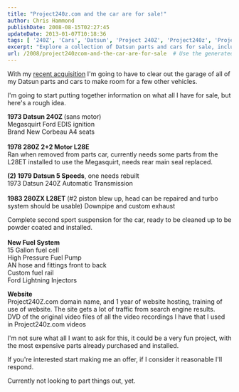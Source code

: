 ```yaml
---
title: "Project240z.com and the car are for sale!"
author: Chris Hammond
publishDate: 2008-08-15T02:27:45
updateDate: 2013-01-07T10:18:36
tags: [ '240Z', 'Cars', 'Datsun', 'Project 240Z', 'Project240z', 'Project240Zcom', 'Video', 'Videos' ]
excerpt: "Explore a collection of Datsun parts and cars for sale, including a 1973 240Z, 1978 280Z, transmission, fuel system upgrades, and more. Dive into Project240Z.com and secure your dream purchase."
url: /2008/project240zcom-and-the-car-are-for-sale  # Use the generated URL with year
---
```

<p>With my <a href="https://www.corvettez06.org">recent acquisition</a> I'm going to have to clear out the garage of all of my Datsun parts and cars to make room for a few other vehicles.</p> <p>I'm going to start putting together information on what all I have for sale, but here's a rough idea.</p> <p><strong>1973 Datsun 240Z </strong>(sans motor)<br /> Megasquirt Ford EDIS ignition<br /> Brand New Corbeau A4 seats<br /> <br /> <strong>1978 280Z 2+2 Motor L28E</strong><br /> Ran when removed from parts car, currently needs some parts from the L28ET installed to use the Megasquirt, needs rear main seal replaced.</p> <p><strong>(2) 1979 Datsun 5 Speeds</strong>, one needs rebuilt<br /> 1973 Datsun 240Z Automatic Transmission<br /> <br /> <strong>1983 280ZX L28ET </strong>(#2 piston blew up, head can be repaired and turbo system should be usable) Downpipe and custom exhaust&nbsp;</p> <p>Complete second sport suspension for the car, ready to be cleaned up to be powder coated and installed.<br /> <br /> <strong>New Fuel System</strong><br /> 15 Gallon fuel cell<br /> High Pressure Fuel Pump<br /> AN hose and fittings front to back<br /> Custom fuel rail<br /> Ford Lightning Injectors</p> <p><strong>Website<br /> </strong>Project240Z.com&nbsp;domain name, and 1 year of website hosting, training of use of website. The site gets a lot of traffic from search engine results.<br /> DVD of the original video files of all the video recordings I have that I used in Project240z.com videos</p> <p>I'm not sure what all I want to ask for this, it could be a very fun project, with the most expensive parts already purchased and installed.</p> <p>If you're interested start making me an offer, if I consider it reasonable I'll respond.</p> <p>Currently not looking to part things out, yet.</p>


